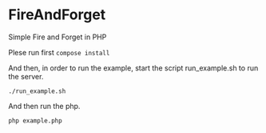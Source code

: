 # FireAndForget

Simple Fire and Forget in PHP

Plese run first
`compose install`

And then, in order to run the example, start the script run_example.sh to run the server.

`./run_example.sh`

And then run the php.

`php example.php`
